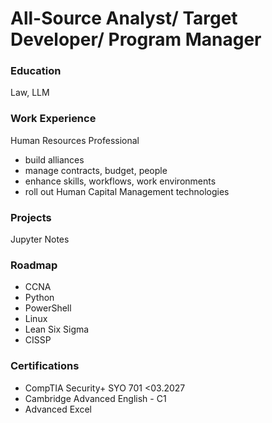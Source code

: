 # All-Source Analyst/ Target Developer/ Program Manager

### Education
Law, LLM

### Work Experience
Human Resources Professional
- build alliances
- manage contracts, budget, people
- enhance skills, workflows, work environments
- roll out Human Capital Management technologies

### Projects
Jupyter Notes

### Roadmap
- CCNA
- Python
- PowerShell
- Linux
- Lean Six Sigma
- CISSP

### Certifications
- CompTIA Security+ SYO 701 <03.2027
- Cambridge Advanced English - C1
- Advanced Excel
